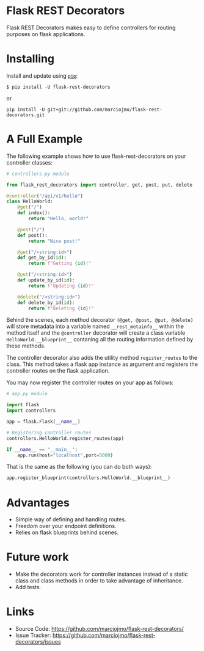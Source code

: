 # Flask REST Decorators


Flask REST Decorators makes easy to define controllers for routing purposes on flask applications.

# Installing

Install and update using [`pip`](https://pip.pypa.io/en/stable/quickstart/):

```shell
$ pip install -U flask-rest-decorators
```
or
```shell
pip install -U git+git://github.com/marciojmo/flask-rest-decorators.git
```

# A Full Example

The following example shows how to use flask-rest-decorators on your controller classes:

```python
# controllers.py module

from flask_rest_decorators import controller, get, post, put, delete

@controller("/api/v1/hello")
class HelloWorld:
    @get("/")
    def index():
        return "Hello, world!"

    @post("/")
    def post():
        return "Nice post!"

    @get("/<string:id>")
    def get_by_id(id):
        return f"Getting {id}!"

    @put("/<string:id>")
    def update_by_id(id):
        return f"Updating {id}!"

    @delete("/<string:id>")
    def delete_by_id(id):
        return f"Deleting {id}!"

```

Behind the scenes, each method decorator `(@get, @post, @put, @delete)` will store metadata into a variable named `__rest_metainfo__` within the method itself and the `@controller` decorator will create a class variable `HelloWorld.__blueprint__` contaning all the routing information defined by these methods. 

The controller decorator also adds the utility method `register_routes` to the class. This method takes a flask app instance as argument and registers the controller routes on the flask application.

You may now register the controller routes on your app as follows:

```python
# app.py module

import flask
import controllers

app = flask.Flask(__name__)

# Registering controller routes
controllers.HelloWorld.register_routes(app)

if __name__ == "__main__":
    app.run(host="localhost",port=5000)

```

That is the same as the following (you can do both ways):
```python
app.register_blueprint(controllers.HelloWorld.__blueprint__)
```

# Advantages

- Simple way of defining and handling routes.
- Freedom over your endpoint definitions.
- Relies on flask blueprints behind scenes. 

# Future work
- Make the decorators work for controller instances instead of a static class and class methods in order to take advantage of inheritance.
- Add tests.

# Links

-   Source Code: https://github.com/marciojmo/flask-rest-decorators/
-   Issue Tracker: https://github.com/marciojmo/flask-rest-decorators/issues
